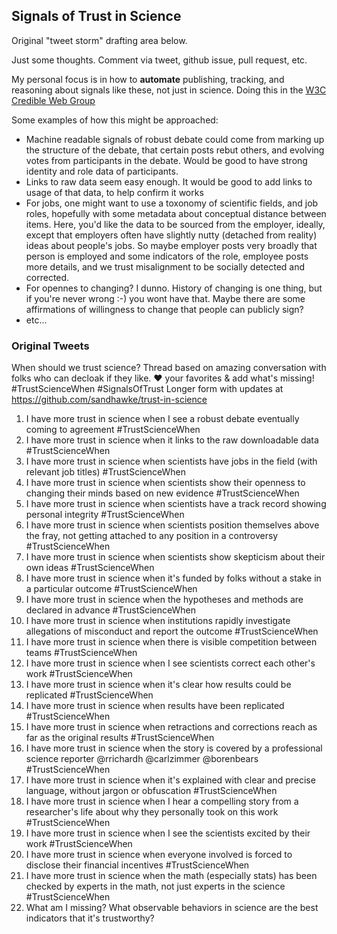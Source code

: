 
## Signals of Trust in Science

Original "tweet storm" drafting area below.

Just some thoughts.  Comment via tweet, github issue, pull request, etc.

My personal focus is in how to **automate** publishing, tracking, and reasoning about signals like these, not just in science.  Doing this in the [W3C Credible Web Group](https://www.w3.org/community/credibility/)

Some examples of how this might be approached:

* Machine readable signals of robust debate could come from marking up the structure of the debate, that certain posts rebut others, and evolving votes from participants in the debate.  Would be good to have strong identity and role data of participants.
* Links to raw data seem easy enough.  It would be good to add links to usage of that data, to help confirm it works
* For jobs, one might want to use a toxonomy of scientific fields, and job roles, hopefully with some metadata about conceptual distance between items.  Here, you'd like the data to be sourced from the employer, ideally, except that employers often have slightly nutty (detached from reality) ideas about people's jobs.  So maybe employer posts very broadly that person is employed and some indicators of the role, employee posts more details, and we trust misalignment to be socially detected and corrected.
* For opennes to changing?  I dunno.  History of changing is one thing, but if you're never wrong :-) you wont have that.  Maybe there are some affirmations of willingness to change that people can publicly sign?
* etc...

### Original Tweets

When should we trust science? Thread based on amazing conversation with folks who can decloak if they like. ❤️ your favorites & add what's missing! #TrustScienceWhen #SignalsOfTrust Longer form with updates at https://github.com/sandhawke/trust-in-science

1. I have more trust in science when I see a robust debate eventually coming to agreement #TrustScienceWhen
1. I have more trust in science when it links to the raw downloadable data #TrustScienceWhen
1. I have more trust in science when scientists have jobs in the field (with relevant job titles) #TrustScienceWhen
1. I have more trust in science when scientists show their openness to changing their minds based on new evidence #TrustScienceWhen
1. I have more trust in science when scientists have a track record showing personal integrity #TrustScienceWhen
1. I have more trust in science when scientists position themselves above the fray, not getting attached to any position in a controversy #TrustScienceWhen
1. I have more trust in science when scientists show skepticism about their own ideas #TrustScienceWhen
1. I have more trust in science when it's funded by folks without a stake in a particular outcome #TrustScienceWhen
1. I have more trust in science when the hypotheses and methods are declared in advance #TrustScienceWhen
1. I have more trust in science when institutions rapidly investigate allegations of misconduct and report the outcome #TrustScienceWhen
1. I have more trust in science when there is visible competition between teams #TrustScienceWhen
1. I have more trust in science when I see scientists correct each other's work #TrustScienceWhen
1. I have more trust in science when it's clear how results could be replicated #TrustScienceWhen
1. I have more trust in science when results have been replicated #TrustScienceWhen
1. I have more trust in science when retractions and corrections reach as far as the original results #TrustScienceWhen
1. I have more trust in science when the story is covered by a professional science reporter @rrichardh @carlzimmer @borenbears  #TrustScienceWhen
1. I have more trust in science when it's explained with clear and precise language, without jargon or obfuscation #TrustScienceWhen
1. I have more trust in science when I hear a compelling story from a researcher's life about why they personally took on this work #TrustScienceWhen
1. I have more trust in science when I see the scientists excited by their work #TrustScienceWhen
1. I have more trust in science when everyone involved is forced to disclose their financial incentives #TrustScienceWhen
1. I have more trust in science when the math (especially stats) has been checked by experts in the math, not just experts in the science #TrustScienceWhen
1. What am I missing? What observable behaviors in science are the best indicators that it's trustworthy?